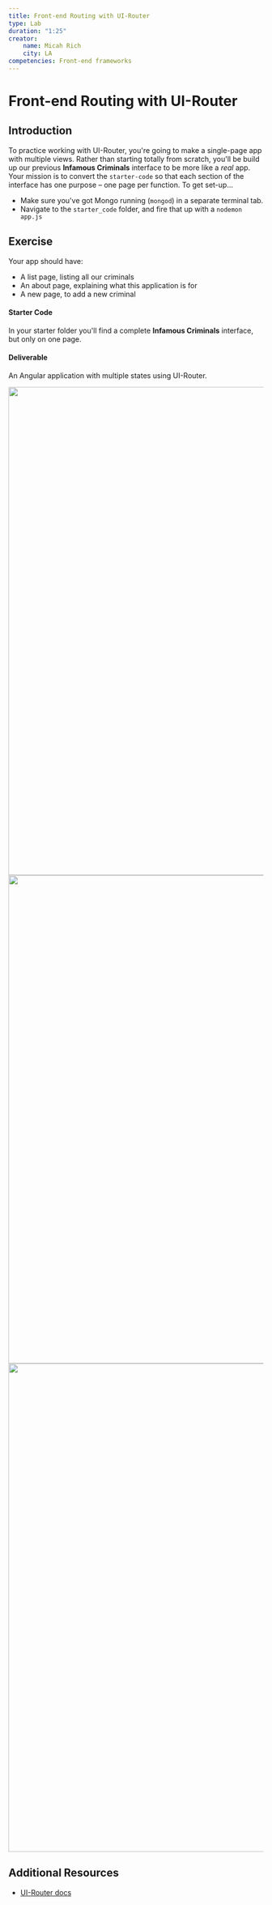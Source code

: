 ```yaml
---
title: Front-end Routing with UI-Router
type: Lab
duration: "1:25"
creator:
    name: Micah Rich
    city: LA
competencies: Front-end frameworks
---
```


# Front-end Routing with UI-Router

## Introduction

To practice working with UI-Router, you're going to make a single-page app with multiple views. Rather than starting totally from scratch, you'll be build up our previous **Infamous Criminals** interface to be more like a _real_ app.  Your mission is to convert the `starter-code` so that each section of the interface has one purpose – one page per function. To get set-up...
   
- Make sure you've got Mongo running (`mongod`) in a separate terminal tab.
- Navigate to the `starter_code` folder, and fire that up with a `nodemon app.js`


## Exercise

Your app should have:

- A list page, listing all our criminals
- An about page, explaining what this application is for
- A new page, to add a new criminal

#### Starter Code

In your starter folder you'll find a complete **Infamous Criminals** interface, but only on one page.

#### Deliverable

An Angular application with multiple states using UI-Router.

<img width="965" src="https://cloud.githubusercontent.com/assets/25366/9508418/062aca0e-4c0a-11e5-96c0-380af7b757c1.png">
<img width="965" src="https://cloud.githubusercontent.com/assets/25366/9508419/06392be4-4c0a-11e5-87f9-e9c612a9d19f.png">
<img width="965" src="https://cloud.githubusercontent.com/assets/25366/9508420/06400ba8-4c0a-11e5-903b-475028e6bbe8.png">


## Additional Resources

- [UI-Router docs](http://angular-ui.github.io/ui-router/site/#/api/ui.router)
